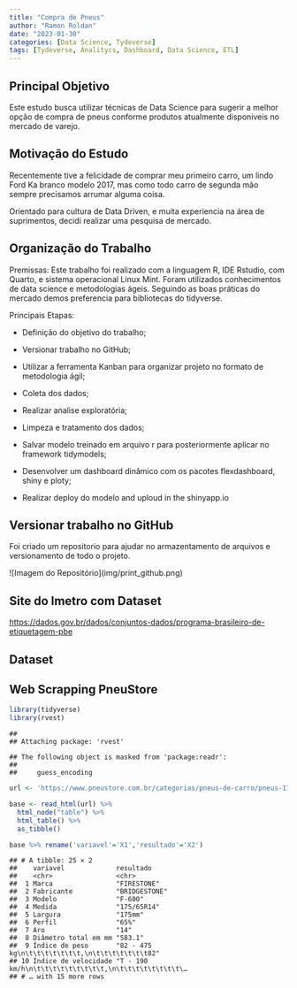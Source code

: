 ```yaml
---
title: "Compra de Pneus"
author: "Ramon Roldan"
date: "2023-01-30"
categories: [Data Science, Tydeverse]
tags: [Tydeverse, Analitycs, Dashboard, Data Science, ETL]
---
```


## Principal Objetivo

Este estudo busca utilizar técnicas de Data Science para sugerir a melhor opção de compra de pneus conforme produtos atualmente disponíveis no mercado de varejo.

## Motivação do Estudo

Recentemente tive a felicidade de comprar meu primeiro carro, um lindo Ford Ka branco modelo 2017, mas como todo carro de segunda mão sempre precisamos arrumar alguma coisa.

Orientado para cultura de Data Driven, e muita experiencia na área de suprimentos, decidi realizar uma pesquisa de mercado.

## Organização do Trabalho

Premissas: Este trabalho foi realizado com a linguagem R, IDE Rstudio, com Quarto, e sistema operacional Linux Mint. Foram utilizados conhecimentos de data science e metodologias ágeis. Seguindo as boas práticas do mercado demos preferencia para bibliotecas do tidyverse.

Principais Etapas:

-   Definição do objetivo do trabalho;

-   Versionar trabalho no GitHub;

-   Utilizar a ferramenta Kanban para organizar projeto no formato de metodologia ágil;

-   Coleta dos dados;

-   Realizar analise exploratória;

-   Limpeza e tratamento dos dados;

-   Salvar modelo treinado em arquivo r para posteriormente aplicar no framework tidymodels;

-   Desenvolver um dashboard dinâmico com os pacotes flexdashboard, shiny e ploty;

-   Realizar deploy do modelo and uploud in the shinyapp.io

## Versionar trabalho no GitHub

Foi criado um repositorio para ajudar no armazentamento de arquivos e versionamento de todo o projeto.

!\[Imagem do Repositório\](img/print_github.png)

## Site do Imetro com Dataset

<https://dados.gov.br/dados/conjuntos-dados/programa-brasileiro-de-etiquetagem-pbe>

## Dataset

## Web Scrapping PneuStore


```r
library(tidyverse)
library(rvest)
```

```
## 
## Attaching package: 'rvest'
```

```
## The following object is masked from 'package:readr':
## 
##     guess_encoding
```

```r
url <- 'https://www.pneustore.com.br/categorias/pneus-de-carro/pneus-175-65r14/produto/pneu-firestone-aro-14-f-600-175-65r14-82t-10100082'

base <- read_html(url) %>%
  html_node("table") %>%
  html_table() %>%
  as_tibble() 

base %>% rename('variavel'='X1','resultado'='X2')
```

```
## # A tibble: 25 × 2
##    variavel             resultado                                             
##    <chr>                <chr>                                                 
##  1 Marca                "FIRESTONE"                                           
##  2 Fabricante           "BRIDGESTONE"                                         
##  3 Modelo               "F-600"                                               
##  4 Medida               "175/65R14"                                           
##  5 Largura              "175mm"                                               
##  6 Perfil               "65%"                                                 
##  7 Aro                  "14"                                                  
##  8 Diâmetro total em mm "583.1"                                               
##  9 Índice de peso       "82 - 475 kg\n\t\t\t\t\t\t\t,\n\t\t\t\t\t\t\t82"      
## 10 Índice de velocidade "T - 190 km/h\n\t\t\t\t\t\t\t\t\t,\n\t\t\t\t\t\t\t\t\…
## # … with 15 more rows
```
